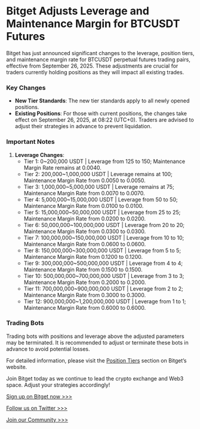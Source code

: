 # Bitget Adjusts Leverage and Maintenance Margin for BTCUSDT Futures

Bitget has just announced significant changes to the leverage, position tiers, and maintenance margin rate for BTCUSDT perpetual futures trading pairs, effective from September 26, 2025. These adjustments are crucial for traders currently holding positions as they will impact all existing trades.

### Key Changes
- **New Tier Standards**: The new tier standards apply to all newly opened positions.
- **Existing Positions**: For those with current positions, the changes take effect on September 26, 2025, at 08:22 (UTC+0). Traders are advised to adjust their strategies in advance to prevent liquidation.

### Important Notes
1. **Leverage Changes**:
   - Tier 1: 0~200,000 USDT | Leverage from 125 to 150; Maintenance Margin Rate remains at 0.0040.
   - Tier 2: 200,000~1,000,000 USDT | Leverage remains at 100; Maintenance Margin Rate from 0.0050 to 0.0050.
   - Tier 3: 1,000,000~5,000,000 USDT | Leverage remains at 75; Maintenance Margin Rate from 0.0070 to 0.0070.
   - Tier 4: 5,000,000~15,000,000 USDT | Leverage from 50 to 50; Maintenance Margin Rate from 0.0100 to 0.0100.
   - Tier 5: 15,000,000~50,000,000 USDT | Leverage from 25 to 25; Maintenance Margin Rate from 0.0200 to 0.0200.
   - Tier 6: 50,000,000~100,000,000 USDT | Leverage from 20 to 20; Maintenance Margin Rate from 0.0300 to 0.0300.
   - Tier 7: 100,000,000~150,000,000 USDT | Leverage from 10 to 10; Maintenance Margin Rate from 0.0600 to 0.0600.
   - Tier 8: 150,000,000~300,000,000 USDT | Leverage from 5 to 5; Maintenance Margin Rate from 0.1200 to 0.1200.
   - Tier 9: 300,000,000~500,000,000 USDT | Leverage from 4 to 4; Maintenance Margin Rate from 0.1500 to 0.1500.
   - Tier 10: 500,000,000~700,000,000 USDT | Leverage from 3 to 3; Maintenance Margin Rate from 0.2000 to 0.2000.
   - Tier 11: 700,000,000~900,000,000 USDT | Leverage from 2 to 2; Maintenance Margin Rate from 0.3000 to 0.3000.
   - Tier 12: 900,000,000~1,200,000,000 USDT | Leverage from 1 to 1; Maintenance Margin Rate from 0.6000 to 0.6000.

### Trading Bots
Trading bots with positions and leverage above the adjusted parameters may be terminated. It is recommended to adjust or terminate these bots in advance to avoid potential losses.

For detailed information, please visit the [Position Tiers](https://www.bitget.com/futures/introduction/position-tier) section on Bitget’s website.

Join Bitget today as we continue to lead the crypto exchange and Web3 space. Adjust your strategies accordingly!

[Sign up on Bitget now >>>](https://www.bitget.com/en/register)

[Follow us on Twitter >>>](https://twitter.com/bitgetglobal)

[Join our Community >>>](https://t.me/BitgetENOfficial)